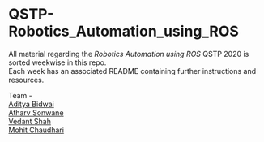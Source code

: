 # QSTP-Robotics_Automation_using_ROS

All material regarding the *Robotics Automation using ROS* QSTP 2020 is sorted weekwise in this repo.  
Each week has an associated README containing further instructions and resources.  

Team -  
[Aditya Bidwai](https://github.com/adbidwai)  
[Atharv Sonwane](https://github.com/threewisemonkeys-as)  
[Vedant Shah](https://github.com/veds12)  
[Mohit Chaudhari]()  
